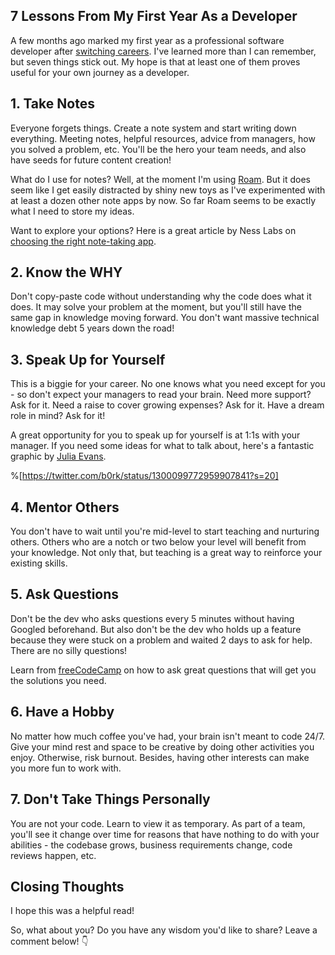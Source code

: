 ## 7 Lessons From My First Year As a Developer

A few months ago marked my first year as a professional software developer after [switching careers](https://jamestucker.dev/my-story-of-switching-careers-to-become-a-developer-video). I've learned more than I can remember, but seven things stick out. My hope is that at least one of them proves useful for your own journey as a developer.

## 1. Take Notes

Everyone forgets things. Create a note system and start writing down everything. Meeting notes, helpful resources, advice from managers, how you solved a problem, etc. You'll be the hero your team needs, and also have seeds for future content creation!

What do I use for notes? Well, at the moment I'm using [Roam](https://roamresearch.com/). But it does seem like I get easily distracted by shiny new toys as I've experimented with at least a dozen other note apps by now. So far Roam seems to be exactly what I need to store my ideas.

Want to explore your options? Here is a great article by Ness Labs on [choosing the right note-taking app](https://roamresearch.com/).

## 2. Know the WHY

Don't copy-paste code without understanding why the code does what it does. It may solve your problem at the moment, but you'll still have the same gap in knowledge moving forward. You don't want massive technical knowledge debt 5 years down the road!

## 3. Speak Up for Yourself

This is a biggie for your career. No one knows what you need except for you - so don't expect your managers to read your brain. Need more support? Ask for it. Need a raise to cover growing expenses? Ask for it. Have a dream role in mind? Ask for it!

A great opportunity for you to speak up for yourself is at 1:1s with your manager. If you need some ideas for what to talk about, here's a fantastic graphic by [Julia Evans](https://twitter.com/b0rk).

%[https://twitter.com/b0rk/status/1300099772959907841?s=20]

## 4. Mentor Others

You don't have to wait until you're mid-level to start teaching and nurturing others. Others who are a notch or two below your level will benefit from your knowledge. Not only that, but teaching is a great way to reinforce your existing skills. 

## 5. Ask Questions

Don't be the dev who asks questions every 5 minutes without having Googled beforehand. But also don't be the dev who holds up a feature because they were stuck on a problem and waited 2 days to ask for help. There are no silly questions! 

Learn from [freeCodeCamp](https://www.freecodecamp.org/news/how-to-ask-good-questions-as-a-developer-9f71ff809b63/) on how to ask great questions that will get you the solutions you need.

## 6. Have a Hobby

No matter how much coffee you've had, your brain isn't meant to code 24/7. Give your mind rest and space to be creative by doing other activities you enjoy.  Otherwise, risk burnout. Besides, having other interests can make you more fun to work with.

## 7. Don't Take Things Personally

You are not your code. Learn to view it as temporary. As part of a team, you'll see it change over time for reasons that have nothing to do with your abilities - the codebase grows, business requirements change, code reviews happen, etc.

## Closing Thoughts

I hope this was a helpful read! 

So, what about you? Do you have any wisdom you'd like to share? Leave a comment below! 👇

